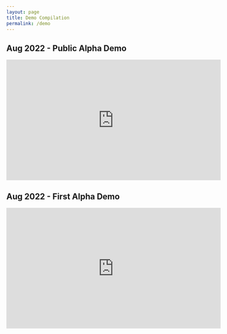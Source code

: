 ```yaml
---
layout: page
title: Demo Compilation
permalink: /demo
---
```


## Aug 2022 - Public Alpha Demo

<iframe width="560" height="315" src="https://www.youtube.com/embed/TRMjE-Ns6T4" title="YouTube video player" frameborder="0" allow="accelerometer; autoplay; clipboard-write; encrypted-media; gyroscope; picture-in-picture" allowfullscreen></iframe>

## Aug 2022 - First Alpha Demo

<iframe width="560" height="315" src="https://www.youtube.com/embed/hReMq_UZFhc" title="YouTube video player" frameborder="0" allow="accelerometer; autoplay; clipboard-write; encrypted-media; gyroscope; picture-in-picture" allowfullscreen></iframe>
